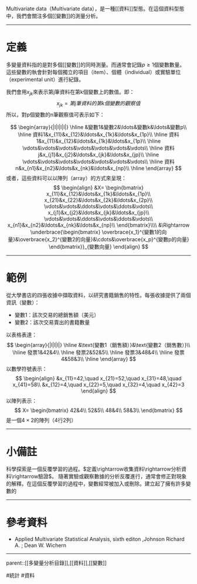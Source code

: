 Multivariate data（Multivariate data），是一種[[資料]]型態。在這個資料型態中，我們會關注多個[[變數]]的測量分析。
- - -
# 定義
多變量資料指的是對多個[[變數]]的同時測量。而通常會記錄$p\geq1$個變數數量。
這些變數的執會針對每個獨立的項目（item）、個體（individual）或實驗單位（experimental unit）進行紀錄。

我們會用$x_{jk}$來表示第j筆資料在第k個變數上的數值。即：
$$
x_{jk}=第j筆資料的第k個變數的觀察值
$$
所以，對p個變數的n筆觀察值可表示如下：

$$
\begin{array}{|l|l|l|l|}
\hline
&變數1&變數2&\ldots&變數k&\ldots&變數p\\
\hline
資料1&x_{11}&x_{12}&\ldots&x_{1k}&\ldots&x_{1p}\\
\hline
資料1&x_{11}&x_{12}&\ldots&x_{1k}&\ldots&x_{1p}\\
\hline
\vdots&\vdots&\vdots&\vdots&\vdots&\vdots&\vdots\\
\hline
資料j&x_{j1}&x_{j2}&\ldots&x_{jk}&\ldots&x_{jp}\\
\hline
\vdots&\vdots&\vdots&\vdots&\vdots&\vdots&\vdots\\
\hline
資料n&x_{n1}&x_{n2}&\ldots&x_{nk}&\ldots&x_{np}\\
\hline
\end{array}
$$
或者，這些資料可以以陣列（array）的方式來呈現：
$$
\begin{align}
&X=
\begin{bmatrix}
x_{11}&x_{12}&\ldots&x_{1k}&\ldots&x_{1p}\\
x_{21}&x_{22}&\ldots&x_{2k}&\ldots&x_{2p}\\
\vdots&\vdots&\ddots&\vdots&\ddots&\vdots\\
x_{j1}&x_{j2}&\ldots&x_{jk}&\ldots&x_{jp}\\
\vdots&\vdots&\ddots&\vdots&\ddots&\vdots\\
x_{n1}&x_{n2}&\ldots&x_{nk}&\ldots&x_{np}\\
\end{bmatrix}\\\\
&\Rightarrow
\underbrace{\begin{bmatrix}
 \overbrace{x_1}^{變數1的向量}&\overbrace{x_2}^{變數2的向量}&\cdots&\overbrace{x_p}^{變數p的向量}
\end{bmatrix}}_{變數向量}
\end{align}
$$
- - -
# 範例
從大學書店的四張收據中擷取資料，以研究書籍銷售的特性。每張收據提供了兩個資訊（變數）：
- 變數1：該次交易的總銷售額（美元）
- 變數2：該次交易賣出的書籍數量

以表格表達：
$$
\begin{array}{|l|l|l|}
\hline
&\text{變數1（銷售額）}&\text{變數2（銷售數）}\\
\hline
發票1&42&4\\
\hline
發票2&52&5\\
\hline
發票3&48&4\\
\hline
發票4&58&3\\
\hline
\end{array}
$$
以數學符號表示：
$$
\begin{align}
&x_{11}=42,\quad x_{21}=52,\quad x_{31}=48,\quad x_{41}=58\\
&x_{12}=4,\quad x_{22}=5,\quad x_{32}=4,\quad x_{42}=3
\end{align}
$$
以陣列表示：
$$
X=
\begin{bmatrix}
42&4\\
52&5\\
48&4\\
58&3\\
\end{bmatrix}
$$
是一個$4\times2$的陣列（4行2列）
- - -
# 小備註
科學探索是一個反覆學習的過程。$定義\rightarrow收集資料\rightarrow分析資料\rightarrow驗證$。
隨著實驗或觀察數據的分析反覆進行，通常會修正對現象的解釋。在這個反覆學習的過程中，變數經常被加入或刪除。建立起了擁有許多變數的
- - -
# 參考資料
- Applied Multivariate Statistical Analysis, sixth editon ,Johnson Richard A. ;  Dean W. Wichern
- - -
parent::[[多變量分析目錄]],[[資料]],[[變數]]

#統計 #資料